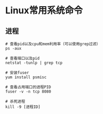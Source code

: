 # Linux常用系统命令

## 进程
```shell
# 查看pid以及cpu和mem利用率（可以使用grep过滤）
ps -aux

# 查看端口以及pid
netstat -tunlp | grep tcp

# 安装fuser
yum install psmisc

# 查看占用端口的进程PID
fuser -v -n tcp 8080

# 杀死进程
kill -9 [进程ID]
```

